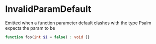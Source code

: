# InvalidParamDefault

Emitted when a function parameter default clashes with the type Psalm expects the param to be

```php
function foo(int $i = false) : void {}
```
